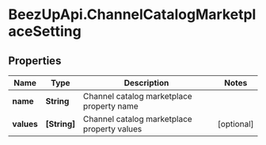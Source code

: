 # BeezUpApi.ChannelCatalogMarketplaceSetting

## Properties
Name | Type | Description | Notes
------------ | ------------- | ------------- | -------------
**name** | **String** | Channel catalog marketplace property name | 
**values** | **[String]** | Channel catalog marketplace property values | [optional] 


